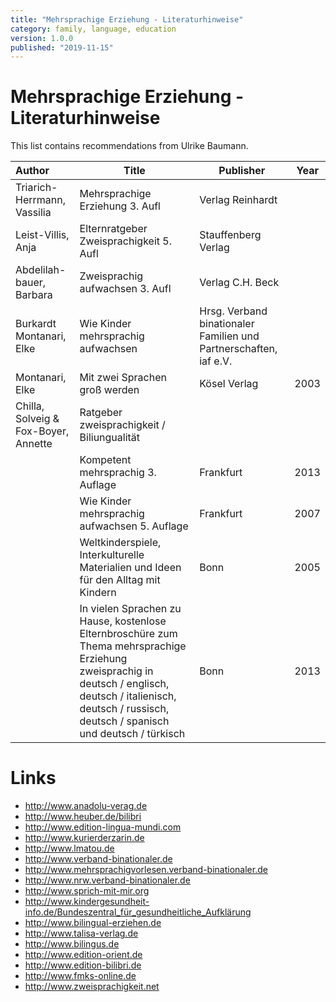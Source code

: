 ```yaml
---
title: "Mehrsprachige Erziehung - Literaturhinweise"
category: family, language, education
version: 1.0.0
published: "2019-11-15"
---
```


# Mehrsprachige Erziehung - Literaturhinweise

This list contains recommendations from Ulrike Baumann.

| Author | Title | Publisher | Year |
|:-------|-------|-----------|------|
| Triarich-Herrmann, Vassilia | Mehrsprachige Erziehung 3. Aufl | Verlag Reinhardt | |
| Leist-Villis, Anja | Elternratgeber Zweisprachigkeit 5. Aufl | Stauffenberg Verlag | |
| Abdelilah-bauer, Barbara | Zweisprachig aufwachsen 3. Aufl | Verlag C.H. Beck | |
| Burkardt Montanari, Elke | Wie Kinder mehrsprachig aufwachsen | Hrsg. Verband binationaler Familien und Partnerschaften, iaf e.V. | |
| Montanari, Elke | Mit zwei Sprachen groß werden | Kösel Verlag | 2003 |
| Chilla, Solveig & Fox-Boyer, Annette | Ratgeber zweisprachigkeit / Biliungualität | |
| | Kompetent mehrsprachig 3. Auflage | Frankfurt | 2013 |
| | Wie Kinder mehrsprachig aufwachsen 5. Auflage | Frankfurt | 2007 |
| | Weltkinderspiele, Interkulturelle Materialien und Ideen für den Alltag mit Kindern | Bonn | 2005 |
| | In vielen Sprachen zu Hause, kostenlose Elternbroschüre zum Thema mehrsprachige Erziehung zweisprachig in deutsch / englisch, deutsch / italienisch, deutsch / russisch, deutsch / spanisch und deutsch / türkisch | Bonn | 2013 |

# Links

- <http://www.anadolu-verag.de>
- <http://www.heuber.de/bilibri>
- <http://www.edition-lingua-mundi.com>
- <http://www.kurierderzarin.de>
- <http://www.lmatou.de>
- <http://www.verband-binationaler.de>
- <http://www.mehrsprachigvorlesen.verband-binationaler.de>
- <http://www.nrw.verband-binationaler.de>
- <http://www.sprich-mit-mir.org>
- <http://www.kindergesundheit-info.de/Bundeszentral_für_gesundheitliche_Aufklärung>
- <http://www.bilingual-erziehen.de>
- <http://www.talisa-verlag.de>
- <http://www.bilingus.de>
- <http://www.edition-orient.de>
- <http://www.edition-bilibri.de>
- <http://www.fmks-online.de>
- <http://www.zweisprachigkeit.net>

